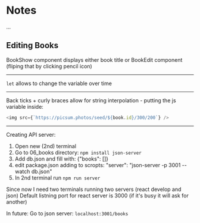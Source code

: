 # Notes
...

## Editing Books
BookShow component displays either book title or BookEdit component (fliping that by clicking pencil icon)


-------------------

`let` allows to change the variable over time

-------------------
Back ticks + curly braces allow for string interpolation - putting the js variable inside:
```js
<img src={`https://picsum.photos/seed/${book.id}/300/200`} />
```

------------------
Creating API server:
1. Open new (2nd) terminal
1. Go to 06_books directory: `npm install json-server`
1. Add db.json and fill with: {"books": []}
1. edit package.json adding to scropts: "server": "json-server -p 3001 --watch db.json"
1. In 2nd terminal run `npm run server`

Since now I need two terminals running two servers (react develop and json)
Default listning port for react server is 3000 (if it's busy it will ask for another)  

In future: 
Go to json server: `localhost:3001/books`
